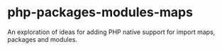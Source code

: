 # php-packages-modules-maps
An exploration of ideas for adding PHP native support for import maps, packages and modules.
